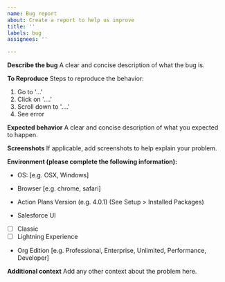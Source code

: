 ```yaml
---
name: Bug report
about: Create a report to help us improve
title: ''
labels: bug
assignees: ''

---
```


**Describe the bug**
A clear and concise description of what the bug is.

**To Reproduce**
Steps to reproduce the behavior:
1. Go to '...'
2. Click on '....'
3. Scroll down to '....'
4. See error

**Expected behavior**
A clear and concise description of what you expected to happen.

**Screenshots**
If applicable, add screenshots to help explain your problem.

**Environment (please complete the following information):**
 - OS: [e.g. OSX, Windows]
 
 - Browser [e.g. chrome, safari]
 
 - Action Plans Version (e.g. 4.0.1) (See Setup > Installed Packages)

 - Salesforce UI
 - [ ] Classic
 - [ ] Lightning Experience
 
 - Org Edition [e.g. Professional, Enterprise, Unlimited, Performance, Developer]

**Additional context**
Add any other context about the problem here.
